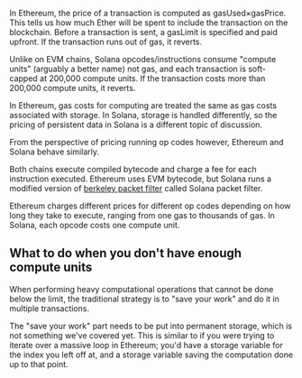 In Ethereum, the price of a transaction is computed as gasUsed×gasPrice. This tells us how much Ether will be spent to include the transaction on the blockchain. Before a transaction is sent, a gasLimit is specified and paid upfront. If the transaction runs out of gas, it reverts.

Unlike on EVM chains, Solana opcodes/instructions consume "compute units" (arguably a better name) not gas, and each transaction is soft-capped at 200,000 compute units. If the transaction costs more than 200,000 compute units, it reverts.

In Ethereum, gas costs for computing are treated the same as gas costs associated with storage. In Solana, storage is handled differently, so the pricing of persistent data in Solana is a different topic of discussion.

From the perspective of pricing running op codes however, Ethereum and Solana behave similarly.

Both chains execute compiled bytecode and charge a fee for each instruction executed. Ethereum uses EVM bytecode, but Solana runs a modified version of [berkeley packet filter](https://en.wikipedia.org/wiki/Berkeley_Packet_Filter) called Solana packet filter.

Ethereum charges different prices for different op codes depending on how long they take to execute, ranging from one gas to thousands of gas. In Solana, each opcode costs one compute unit.

What to do when you don't have enough compute units
---------------------------------------------------

When performing heavy computational operations that cannot be done below the limit, the traditional strategy is to "save your work" and do it in multiple transactions.

The "save your work" part needs to be put into permanent storage, which is not something we've covered yet. This is similar to if you were trying to iterate over a massive loop in Ethereum; you'd have a storage variable for the index you left off at, and a storage variable saving the computation done up to that point.